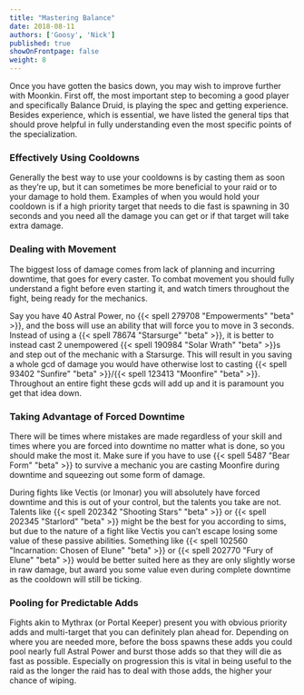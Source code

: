 ```yaml
---
title: "Mastering Balance"
date: 2018-08-11
authors: ['Goosy', 'Nick']
published: true
showOnFrontpage: false
weight: 8
---
```


Once you have gotten the basics down, you may wish to improve further with Moonkin. First off, the most important step to becoming a good player and specifically Balance Druid, is playing the spec and getting experience. Besides experience, which is essential, we have listed the general tips that should prove helpful in fully understanding even the most specific points of the specialization.

### Effectively Using Cooldowns

Generally the best way to use your cooldowns is by casting them as soon as they’re up, but it can sometimes be more beneficial to your raid or to your damage to hold them. Examples of when you would hold your cooldown is if a high priority target that needs to die fast is spawning in 30 seconds and you need all the damage you can get or if that target will take extra damage.

### Dealing with Movement

The biggest loss of damage comes from lack of planning and incurring downtime, that goes for every caster. To combat movement you should fully understand a fight before even starting it, and watch timers throughout the fight, being ready for the mechanics. 

Say you have 40 Astral Power, no {{< spell 279708 "Empowerments" "beta" >}}, and the boss will use an ability that will force you to move in 3 seconds. Instead of using a {{< spell 78674 "Starsurge" "beta" >}}, it is better to instead cast 2 unempowered {{< spell 190984 "Solar Wrath" "beta" >}}s and step out of the mechanic with a Starsurge. This will result in you saving a whole gcd of damage you would have otherwise lost to casting {{< spell 93402 "Sunfire" "beta" >}}/{{< spell 123413 "Moonfire" "beta" >}}. Throughout an entire fight these gcds will add up and it is paramount you get that idea down. 

### Taking Advantage of Forced Downtime

There will be times where mistakes are made regardless of your skill and times where you are forced into downtime no matter what is done, so you should make the most it. Make sure if you have to use {{< spell 5487 "Bear Form" "beta" >}} to survive a mechanic you are casting Moonfire during downtime and squeezing out some form of damage.

During fights like Vectis (or Imonar) you will absolutely have forced downtime and this is out of your control, but the talents you take are not. Talents like {{< spell 202342 "Shooting Stars" "beta" >}} or {{< spell 202345 "Starlord" "beta" >}} might be the best for you according to sims, but due to the nature of a fight like Vectis you can’t escape losing some value of these passive abilities. Something like {{< spell 102560 "Incarnation: Chosen of Elune" "beta" >}} or {{< spell 202770 "Fury of Elune" "beta" >}} would be better suited here as they are only slightly worse in raw damage, but award you some value even during complete downtime as the cooldown will still be ticking.

### Pooling for Predictable Adds

Fights akin to Mythrax (or Portal Keeper) present you with obvious priority adds and multi-target that you can definitely plan ahead for. Depending on where you are needed more, before the boss spawns these adds you could pool nearly full Astral Power and burst those adds so that they will die as fast as possible. Especially on progression this is vital in being useful to the raid as the longer the raid has to deal with those adds, the higher your chance of wiping.

